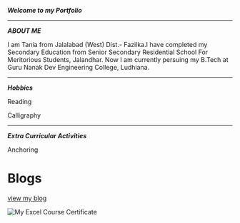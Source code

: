 
***Welcome to my Portfolio***

___
***ABOUT ME***



I am Tania from Jalalabad (West) Dist.- Fazilka.I have completed my Secondary Education from Senior Secondary Residential School For Meritorious Students, Jalandhar. Now I am currently persuing my B.Tech at Guru Nanak Dev Engineering College, Ludhiana.

___
***Hobbies***

Reading 

Calligraphy

___
***Extra Curricular Activities***

Anchoring 


# Blogs
[view my blog](https://tania0507.github.io/my_experienc%20/)

![My Excel Course Certificate](1000004625.jpg)
